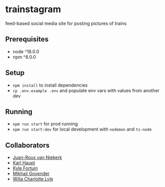 # trainstagram

feed-based social media site for posting pictures of trains

## Prerequisites

- node ^18.0.0
- npm ^8.0.0

## Setup

- `npm install` to install dependencies
- `cp .env.example .env` and populate env vars with values from another dev

## Running

- `npm run start` for prod running
- `npm run start:dev` for local development with `nodemon` and `ts-node`

## Collaborators

- [Juan-Roux van Niekerk](https://github.com/JRvNiekerk)
- [Karl Haupt](https://github.com/KarlHaupt)
- [Kyle Fortuin](https://github.com/kyleFortuin2709)
- [Mikhail Govender](https://github.com/MikhailGovender)
- [Willa Charlotte Lyle](https://github.com/WillaCharlotte)
